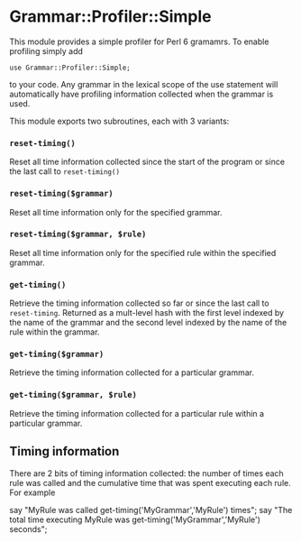# Grammar::Profiler::Simple
This module provides a simple profiler for Perl 6 gramamrs. To enable
profiling simply add

    use Grammar::Profiler::Simple;

to your code. Any grammar in the lexical scope of the use statement
will automatically have profiling information collected when the
grammar is used.

This module exports two subroutines, each with 3 variants:

### `reset-timing()`

Reset all time information collected since the start of the program or since the last call to
`reset-timing()`

### `reset-timing($grammar)`

Reset all time information only for the specified grammar.

### `reset-timing($grammar, $rule)`

Reset all time information only for the specified rule within the specified grammar.

### `get-timing()`

Retrieve the timing information collected so far or since the last call
to `reset-timing`. Returned as a mult-level hash with the first level
indexed by the name of the grammar and the second level indexed by the
name of the rule within the grammar.

### `get-timing($grammar)`

Retrieve the timing information collected for a particular grammar.

### `get-timing($grammar, $rule)`

Retrieve the timing information collected for a particular rule within a particular grammar.

## Timing information

There are 2 bits of timing information collected:  the number of times each rule was called
and the cumulative time that was spent executing each rule.  For example

say "MyRule was called get-timing('MyGrammar','MyRule')<calls> times";
say "The total time executing MyRule was get-timing('MyGrammar','MyRule')<time> seconds";


